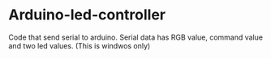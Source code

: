# Arduino-led-controller
Code that send serial to arduino.
 Serial data has RGB value, command value and two led values.
 (This is windwos only)
